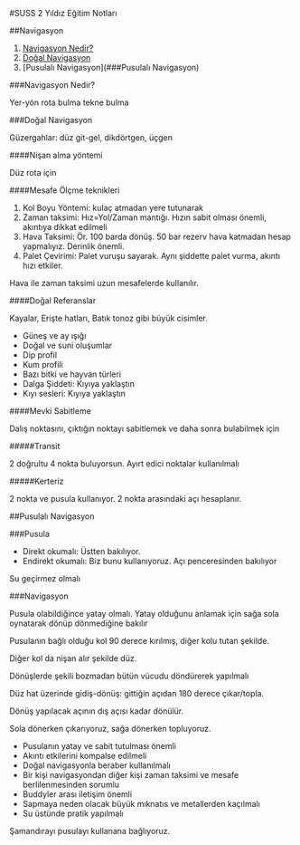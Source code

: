 #SUSS 2 Yıldız Eğitim Notları

##Navigasyon

1. [Navigasyon Nedir?](#navigasyon-nedir)
2. [Doğal Navigasyon](#do%C4%9Fal-navigasyon)  
3. [Pusulalı Navigasyon](###Pusulalı Navigasyon)

###Navigasyon Nedir?

Yer-yön rota bulma
tekne bulma

###Doğal Navigasyon

Güzergahlar: düz git-gel, dikdörtgen, üçgen

####Nişan alma yöntemi

Düz rota için

####Mesafe Ölçme teknikleri

1. Kol Boyu Yöntemi: kulaç atmadan yere tutunarak
2. Zaman taksimi: Hız=Yol/Zaman mantığı. Hızın sabit olması önemli, akıntıya dikkat edilmeli
3. Hava Taksimi: Ör. 100 barda dönüş. 50 bar rezerv hava katmadan hesap yapmalıyız. Derinlik önemli.
4. Palet Çevirimi: Palet vuruşu sayarak. Aynı şiddette palet vurma, akıntı hızı etkiler.

Hava ile zaman taksimi uzun mesafelerde kullanılır.

####Doğal Referanslar

Kayalar, Erişte hatları, Batık tonoz gibi büyük cisimler.

* Güneş ve ay ışığı
* Doğal ve suni oluşumlar
* Dip profil
* Kum profili
* Bazı bitki ve hayvan türleri
* Dalga Şiddeti: Kıyıya yaklaştın
* Kıyı sesleri: Kıyıya yaklaştın

####Mevki Sabitleme

Dalış noktasını, çıktığın noktayı sabitlemek ve daha sonra bulabilmek için

#####Transit

2 doğrultu 4 nokta buluyorsun. Ayırt edici noktalar kullanılmalı

#####Kerteriz

2 nokta ve pusula kullanıyor. 2 nokta arasındaki açı hesaplanır.

##Pusulalı Navigasyon

###Pusula

* Direkt okumalı: Üstten bakılıyor.
* Endirekt okumalı: Biz bunu kullanıyoruz. Açı penceresinden bakılıyor

Su geçirmez olmalı

###Navigasyon

Pusula olabildiğince yatay olmalı. Yatay olduğunu anlamak için sağa sola oynatarak dönüp dönmediğine bakılır

Pusulanın bağlı olduğu kol 90 derece kırılmış, diğer kolu tutan şekilde.

Diğer kol da nişan alır şekilde düz.

Dönüşlerde şekili bozmadan bütün vücudu döndürerek yapılmalı

Düz hat üzerinde gidiş-dönüş: gittiğin açıdan 180 derece çıkar/topla.

Dönüş yapılacak açının dış açısı kadar dönülür.

Sola dönerken çıkarıyoruz, sağa dönerken topluyoruz.

* Pusulanın yatay ve sabit tutulması önemli
* Akıntı etkilerini kompalse edilmeli
* Doğal navigasyonla beraber kullanılmalı
* Bir kişi navigasyondan diğer kişi zaman taksimi ve mesafe berlilenmesinden sorumlu
* Buddyler arası iletişim önemli
* Sapmaya neden olacak büyük mıknatıs ve metallerden kaçılmalı
* Su üstünde pratik yapılmalı

Şamandırayı pusulayı kullanana bağlıyoruz.





